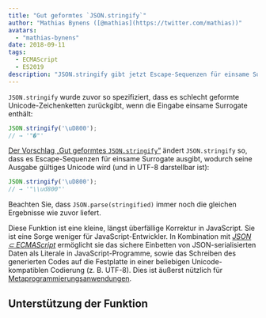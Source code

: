 ```yaml
---
title: "Gut geformtes `JSON.stringify`"
author: "Mathias Bynens ([@mathias](https://twitter.com/mathias))"
avatars:
  - "mathias-bynens"
date: 2018-09-11
tags:
  - ECMAScript
  - ES2019
description: "JSON.stringify gibt jetzt Escape-Sequenzen für einsame Surrogate aus, wodurch seine Ausgabe gültiges Unicode wird (und in UTF-8 darstellbar ist)."
---
```

`JSON.stringify` wurde zuvor so spezifiziert, dass es schlecht geformte Unicode-Zeichenketten zurückgibt, wenn die Eingabe einsame Surrogate enthält:

```js
JSON.stringify('\uD800');
// → '"�"'
```

[Der Vorschlag „Gut geformtes `JSON.stringify`“](https://github.com/tc39/proposal-well-formed-stringify) ändert `JSON.stringify` so, dass es Escape-Sequenzen für einsame Surrogate ausgibt, wodurch seine Ausgabe gültiges Unicode wird (und in UTF-8 darstellbar ist):

<!--truncate-->
```js
JSON.stringify('\uD800');
// → '"\\ud800"'
```

Beachten Sie, dass `JSON.parse(stringified)` immer noch die gleichen Ergebnisse wie zuvor liefert.

Diese Funktion ist eine kleine, längst überfällige Korrektur in JavaScript. Sie ist eine Sorge weniger für JavaScript-Entwickler. In Kombination mit [_JSON ⊂ ECMAScript_](/features/subsume-json) ermöglicht sie das sichere Einbetten von JSON-serialisierten Daten als Literale in JavaScript-Programme, sowie das Schreiben des generierten Codes auf die Festplatte in einer beliebigen Unicode-kompatiblen Codierung (z. B. UTF-8). Dies ist äußerst nützlich für [Metaprogrammierungsanwendungen](/features/subsume-json#embedding-json).

## Unterstützung der Funktion

<feature-support chrome="72 /blog/v8-release-72#well-formed-json.stringify"
                 firefox="64"
                 safari="12.1"
                 nodejs="12 https://twitter.com/mathias/status/1120700101637353473"
                 babel="ja https://github.com/zloirock/core-js#ecmascript-json"></feature-support>
